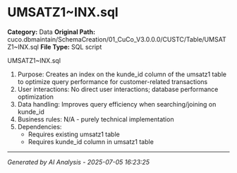 # UMSATZ1~INX.sql

**Category:** Data
**Original Path:** cuco.dbmaintain/SchemaCreation/01_CuCo_V3.0.0.0/CUSTC/Table/UMSATZ1~INX.sql
**File Type:** SQL script

UMSATZ1~INX.sql
1. Purpose: Creates an index on the kunde_id column of the umsatz1 table to optimize query performance for customer-related transactions
2. User interactions: No direct user interactions; database performance optimization
3. Data handling: Improves query efficiency when searching/joining on kunde_id
4. Business rules: N/A - purely technical implementation
5. Dependencies:
   - Requires existing umsatz1 table
   - Requires kunde_id column in umsatz1 table

---
*Generated by AI Analysis - 2025-07-05 16:23:25*
